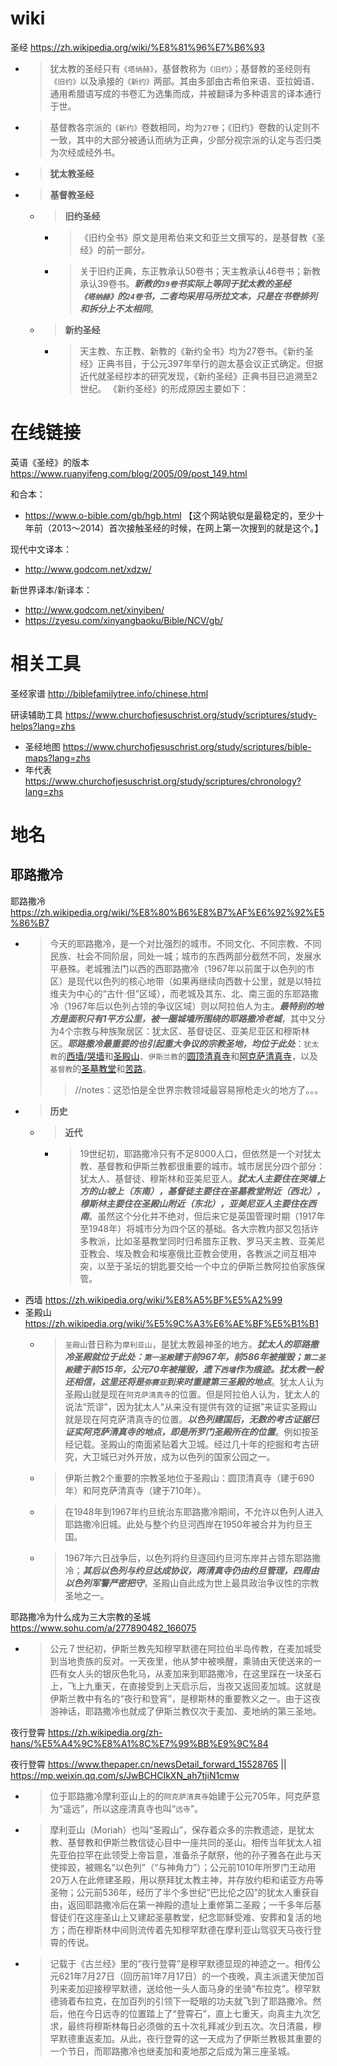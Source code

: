 
# wiki

圣经 https://zh.wikipedia.org/wiki/%E8%81%96%E7%B6%93
- > 犹太教的圣经只有`《塔纳赫》`，基督教称为`《旧约》`；基督教的圣经则有`《旧约》`以及承接的`《新约》`两部。其由多部由古希伯来语、亚拉姆语、通用希腊语写成的书卷汇为选集而成，并被翻译为多种语言的译本通行于世。
- > 基督教各宗派的`《新约》`卷数相同，均为`27卷`；《旧约》卷数的认定则不一致，其中的大部分被通认而纳为正典，少部分视宗派的认定与否归类为次经或经外书。
- > **犹太教圣经**
- > **基督教圣经**
  * > **旧约圣经**
    + > 《旧约全书》原文是用希伯来文和亚兰文撰写的，是基督教《圣经》的前一部分。
    + > 关于旧约正典，东正教承认50卷书；天主教承认46卷书；新教承认39卷书。***新教的`39卷`书实际上等同于犹太教的圣经`《塔纳赫》`的`24卷`书，二者均采用马所拉文本，只是在书卷排列和拆分上不太相同***。
  * > **新约圣经**
    + > 天主教、东正教、新教的《新约全书》均为27卷书。《新约圣经》正典书目，于公元397年举行的迦太基会议正式确定。但据近代就圣经抄本的研究发现，《新约圣经》正典书目已追溯至2世纪。 《新约圣经》的形成原因主要如下：

# 在线链接

英语《圣经》的版本 https://www.ruanyifeng.com/blog/2005/09/post_149.html

和合本：
- https://www.o-bible.com/gb/hgb.html  【这个网站貌似是最稳定的，至少十年前（2013～2014）首次接触圣经的时候，在网上第一次搜到的就是这个。】

现代中文译本：
- http://www.godcom.net/xdzw/

新世界译本/新译本：
- http://www.godcom.net/xinyiben/
- https://zyesu.com/xinyangbaoku/Bible/NCV/gb/

# 相关工具

圣经家谱 http://biblefamilytree.info/chinese.html

研读辅助工具 https://www.churchofjesuschrist.org/study/scriptures/study-helps?lang=zhs
- 圣经地图 https://www.churchofjesuschrist.org/study/scriptures/bible-maps?lang=zhs
- 年代表 https://www.churchofjesuschrist.org/study/scriptures/chronology?lang=zhs

# 地名

## 耶路撒冷

耶路撒冷 https://zh.wikipedia.org/wiki/%E8%80%B6%E8%B7%AF%E6%92%92%E5%86%B7
- > 今天的耶路撒冷，是一个对比强烈的城市。不同文化、不同宗教、不同民族、社会不同阶层，同处一城；城市的东西两部分截然不同，发展水平悬殊。老城雅法门以西的西耶路撒冷（1967年以前属于以色列的市区）是现代以色列的核心地带（如果再继续向西数十公里，就是以特拉维夫为中心的“古什·但”区域），而老城及其东、北、南三面的东耶路撒冷（1967年后以色列占领的争议区域）则以阿拉伯人为主。***最特别的地方是面积只有1平方公里，被一圈城墙所围绕的耶路撒冷老城***，其中又分为4个宗教与种族聚居区：犹太区、基督徒区、亚美尼亚区和穆斯林区。***耶路撒冷最重要的也引起重大争议的宗教圣地，均位于此处***：`犹太教`的[西墙/哭墙](https://zh.wikipedia.org/wiki/%E8%A5%BF%E5%A2%99)和[圣殿山](https://zh.wikipedia.org/wiki/%E5%9C%A3%E6%AE%BF%E5%B1%B1)、`伊斯兰教`的[圆顶清真寺](https://zh.wikipedia.org/wiki/%E5%9C%86%E9%A1%B6%E6%B8%85%E7%9C%9F%E5%AF%BA)和[阿克萨清真寺](https://zh.wikipedia.org/wiki/%E9%98%BF%E5%85%8B%E8%90%A8%E6%B8%85%E7%9C%9F%E5%AF%BA)，以及`基督教`的[圣墓教堂](https://zh.wikipedia.org/wiki/%E5%9C%A3%E5%A2%93%E6%95%99%E5%A0%82)和[苦路](https://zh.wikipedia.org/wiki/%E8%8B%A6%E8%B7%AF)。
  >> //notes：这恐怕是全世界宗教领域最容易擦枪走火的地方了。。。
- > **历史**
  * > **近代**
    + > 19世纪初，耶路撒冷只有不足8000人口，但依然是一个对犹太教、基督教和伊斯兰教都很重要的城市。城市居民分四个部分：犹太人、基督徒、穆斯林和亚美尼亚人。***犹太人主要住在哭墙上方的山坡上（东南），基督徒主要住在圣墓教堂附近（西北），穆斯林主要住在圣殿山附近（东北），亚美尼亚人主要住在西南***。虽然这个分化并不绝对，但后来它是英国管理时期（1917年至1948年）将城市分为四个区的基础。各大宗教内部又包括许多教派，比如圣墓教堂同时归希腊东正教、罗马天主教、亚美尼亚教会、埃及教会和埃塞俄比亚教会使用，各教派之间互相冲突，以至于圣坛的钥匙要交给一个中立的伊斯兰教阿拉伯家族保管。
- 西墙 https://zh.wikipedia.org/wiki/%E8%A5%BF%E5%A2%99
- 圣殿山 https://zh.wikipedia.org/wiki/%E5%9C%A3%E6%AE%BF%E5%B1%B1
  * > `圣殿山`昔日称为`摩利亚山`，是犹太教最神圣的地方。***犹太人的耶路撒冷圣殿就位于此处：`第一圣殿`建于前967年，前586年被摧毁；`第二圣殿`建于前515年，公元70年被摧毁，遗下`西墙`作为痕迹。犹太教一般还相信，这里还将是`弥赛亚`到来时重建第三圣殿的地点***。犹太人认为圣殿山就是现在`阿克萨清真寺`的位置。但是阿拉伯人认为，犹太人的说法“荒谬”，因为犹太人“从来没有提供有效的证据”来证实圣殿山就是现在阿克萨清真寺的位置。***以色列建国后，无数的考古证据已证实阿克萨清真寺的地点，即是所罗门圣殿所在的位置***。例如按圣经记载。圣殿山的南面紧贴着大卫城。经过几十年的挖掘和考古研究，大卫城已对外开放，成为以色列的国家公园之一。
  * > 伊斯兰教2个重要的宗教圣地位于圣殿山：圆顶清真寺（建于690年）和阿克萨清真寺（建于710年）。
  * > 在1948年到1967年约旦统治东耶路撒冷期间，不允许以色列人进入耶路撒冷旧城。此处与整个约旦河西岸在1950年被合并为约旦王国。
  * > 1967年六日战争后，以色列将约旦逐回约旦河东岸并占领东耶路撒冷；***其后以色列与约旦达成协议，两清真寺仍由约旦管理，四周由以色列军警严密把守***，圣殿山自此成为世上最具政治争议性的宗教圣地之一。

耶路撒冷为什么成为三大宗教的圣城 https://www.sohu.com/a/277890482_166075
- > 公元７世纪初，伊斯兰教先知穆罕默德在阿拉伯半岛传教，在麦加城受到当地贵族的反对。一天夜里，他从梦中被唤醒，乘骑由天使送来的一匹有女人头的银灰色牝马，从麦加来到耶路撒冷，在这里踩在一块圣石上，飞上九重天，在直接受到上天启示后，当夜又返回麦加城。这就是伊斯兰教中有名的“夜行和登宵”，是穆斯林的重要教义之一。由于这夜游神话，耶路撒冷也就成了伊斯兰教仅次于麦加、麦地纳的第三圣地。

夜行登霄 https://zh.wikipedia.org/zh-hans/%E5%A4%9C%E8%A1%8C%E7%99%BB%E9%9C%84

夜行登霄 https://www.thepaper.cn/newsDetail_forward_15528765 || https://mp.weixin.qq.com/s/JwBCHCIkXN_ah7tjiN1cmw
- > 位于耶路撒冷摩利亚山上的的`阿克萨清真寺`始建于公元705年，阿克萨意为“遥远”，所以这座清真寺也叫“`远寺`”。
- > 摩利亚山（Moriah）也叫“圣殿山”，保存着众多的宗教遗迹，是犹太教、基督教和伊斯兰教信徒心目中一座共同的圣山。相传当年犹太人祖先亚伯拉罕在此领受上帝旨意，准备杀子献祭，他的孙子雅各在此与天使摔跤，被赐名“以色列”（“与神角力”）；公元前1010年所罗门王动用20万人在此修建圣殿，用以祭拜犹太教主神，并存放约柜和诺亚方舟等圣物；公元前536年，经历了半个多世纪“巴比伦之囚”的犹太人重获自由，返回耶路撒冷后在第一神殿的遗址上重修第二圣殿；一千多年后基督徒们在这座圣山上又建起圣墓教堂，纪念耶稣受难、安葬和复活的地方；而在穆斯林中间则流传着先知穆罕默德在摩利亚山驾驭天马夜行登霄的传说。
- > 记载于《古兰经》里的“夜行登霄”是穆罕默德显现的神迹之一。相传公元621年7月27日（回历前1年7月17日）的一个夜晚，真主派遣天使加百列来麦加迎接穆罕默德，送给他一头人面马身的坐骑“布拉克”。穆罕默德骑着布拉克，在加百列的引领下一眨眼的功夫就飞到了耶路撒冷。然后，他在今日远寺的位置踏上了“登霄石”，直上七重天，向真主九次乞求，最终将穆斯林每日必须做的五十次礼拜减少到五次。次日清晨，穆罕默德重返麦加。从此，夜行登霄的这一天成为了伊斯兰教极其重要的一个节日，而耶路撒冷也继麦加和麦地那之后成为第三座圣城。
